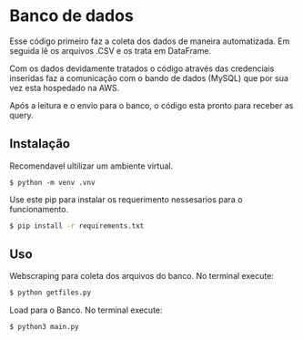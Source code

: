 # Banco de dados
Esse código primeiro faz a coleta dos dados de maneira automatizada. Em seguida lê os arquivos .CSV e os trata em DataFrame.

Com os dados devidamente tratados o código através das credenciais inseridas faz a comunicação com o bando de dados (MySQL) que por sua vez esta hospedado na AWS.

Após a leitura e o envio para o banco, o código esta pronto para receber as query.
## Instalação

Recomendavel ultilizar um ambiente virtual.

```
$ python -m venv .vnv
```

Use este pip para instalar os requerimento nessesarios para o funcionamento.

```bash
$ pip install -r requirements.txt
```

## Uso

Webscraping para coleta dos arquivos do banco.
No terminal execute:
```bash
$ python getfiles.py
```
Load para o Banco.
No terminal execute:
```bash
$ python3 main.py
```

